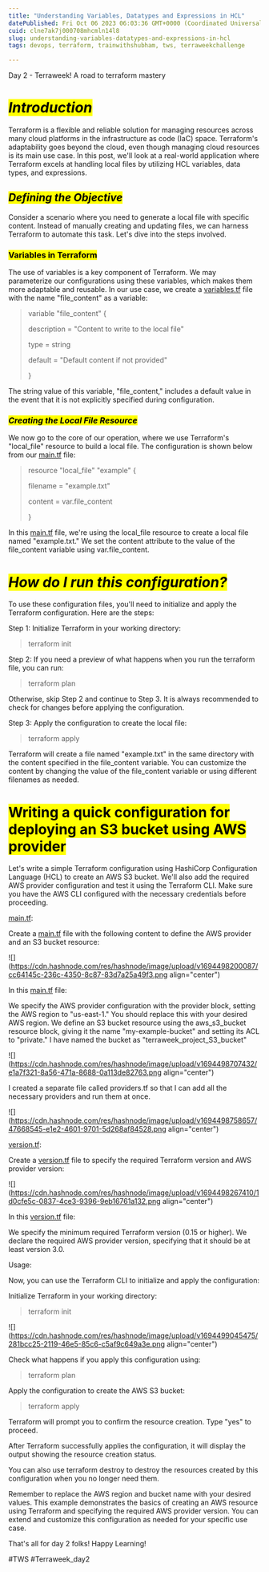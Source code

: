 ```yaml
---
title: "Understanding Variables, Datatypes and Expressions in HCL"
datePublished: Fri Oct 06 2023 06:03:36 GMT+0000 (Coordinated Universal Time)
cuid: clne7ak7j000708mhcmln14l8
slug: understanding-variables-datatypes-and-expressions-in-hcl
tags: devops, terraform, trainwithshubham, tws, terraweekchallenge

---
```


Day 2 - Terraweek! A road to terraform mastery

# ***<mark>Introduction</mark>***

Terraform is a flexible and reliable solution for managing resources across many cloud platforms in the infrastructure as code (IaC) space. Terraform's adaptability goes beyond the cloud, even though managing cloud resources is its main use case. In this post, we'll look at a real-world application where Terraform excels at handling local files by utilizing HCL variables, data types, and expressions.

## ***<mark>Defining the Objective</mark>***

Consider a scenario where you need to generate a local file with specific content. Instead of manually creating and updating files, we can harness Terraform to automate this task. Let's dive into the steps involved.

### **<mark>Variables in Terraform</mark>**

The use of variables is a key component of Terraform. We may parameterize our configurations using these variables, which makes them more adaptable and reusable. In our use case, we create a [variables.tf](http://variables.tf) file with the name "file\_content" as a variable:

> variable "file\_content" {
> 
> description = "Content to write to the local file"
> 
> type = string
> 
> default = "Default content if not provided"
> 
> }

The string value of this variable, "file\_content," includes a default value in the event that it is not explicitly specified during configuration.

### ***<mark>Creating the Local File Resource</mark>***

We now go to the core of our operation, where we use Terraform's "local\_file" resource to build a local file. The configuration is shown below from our [main.tf](http://main.tf) file:

> resource "local\_file" "example" {
> 
> filename = "example.txt"
> 
> content = var.file\_content
> 
> }

In this [main.tf](http://main.tf) file, we're using the local\_file resource to create a local file named "example.txt." We set the content attribute to the value of the file\_content variable using var.file\_content.

# ***<mark>How do I run this configuration?</mark>***

To use these configuration files, you'll need to initialize and apply the Terraform configuration. Here are the steps:

Step 1: Initialize Terraform in your working directory:

> terraform init

Step 2: If you need a preview of what happens when you run the terraform file, you can run:

> terraform plan

Otherwise, skip Step 2 and continue to Step 3. It is always recommended to check for changes before applying the configuration.

Step 3: Apply the configuration to create the local file:

> terraform apply

Terraform will create a file named "example.txt" in the same directory with the content specified in the file\_content variable. You can customize the content by changing the value of the file\_content variable or using different filenames as needed.

# **<mark>Writing a quick configuration for deploying an S3 bucket using AWS provider</mark>**

Let's write a simple Terraform configuration using HashiCorp Configuration Language (HCL) to create an AWS S3 bucket. We'll also add the required AWS provider configuration and test it using the Terraform CLI. Make sure you have the AWS CLI configured with the necessary credentials before proceeding.

[main.tf](http://main.tf):

Create a [main.tf](http://main.tf) file with the following content to define the AWS provider and an S3 bucket resource:

![](https://cdn.hashnode.com/res/hashnode/image/upload/v1694498200087/cc64145c-236c-4350-8c87-83d7a25a49f3.png align="center")

In this [main.tf](http://main.tf) file:

We specify the AWS provider configuration with the provider block, setting the AWS region to "us-east-1." You should replace this with your desired AWS region. We define an S3 bucket resource using the aws\_s3\_bucket resource block, giving it the name "my-example-bucket" and setting its ACL to "private." I have named the bucket as "terraweek\_project\_S3\_bucket"

![](https://cdn.hashnode.com/res/hashnode/image/upload/v1694498707432/e1a7f321-8a56-471a-8688-0a113de82763.png align="center")

I created a separate file called providers.tf so that I can add all the necessary providers and run them at once.

![](https://cdn.hashnode.com/res/hashnode/image/upload/v1694498758657/47668545-e1e2-4601-9701-5d268af84528.png align="center")

[version.tf](http://version.tf):

Create a [version.tf](http://version.tf) file to specify the required Terraform version and AWS provider version:

![](https://cdn.hashnode.com/res/hashnode/image/upload/v1694498267410/1d0cfe5c-0837-4ce3-9396-9eb16761a132.png align="center")

In this [version.tf](http://version.tf) file:

We specify the minimum required Terraform version (0.15 or higher). We declare the required AWS provider version, specifying that it should be at least version 3.0.

Usage:

Now, you can use the Terraform CLI to initialize and apply the configuration:

Initialize Terraform in your working directory:

> terraform init

![](https://cdn.hashnode.com/res/hashnode/image/upload/v1694499045475/281bcc25-2119-46e5-85c6-c5af9c649a3e.png align="center")

Check what happens if you apply this configuration using:

> terraform plan

Apply the configuration to create the AWS S3 bucket:

> terraform apply

Terraform will prompt you to confirm the resource creation. Type "yes" to proceed.

After Terraform successfully applies the configuration, it will display the output showing the resource creation status.

You can also use terraform destroy to destroy the resources created by this configuration when you no longer need them.

Remember to replace the AWS region and bucket name with your desired values. This example demonstrates the basics of creating an AWS resource using Terraform and specifying the required AWS provider version. You can extend and customize this configuration as needed for your specific use case.

That's all for day 2 folks! Happy Learning!

#TWS #Terraweek\_day2
